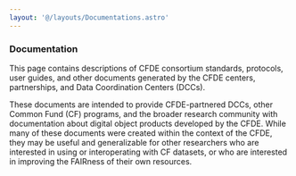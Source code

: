 ```yaml
---
layout: '@/layouts/Documentations.astro'
---
```


### Documentation

This page contains descriptions of CFDE consortium standards, protocols, user guides, and other documents generated by the CFDE centers, partnerships, and Data Coordination Centers (DCCs).

These documents are intended to provide CFDE-partnered DCCs, other Common Fund (CF) programs, and the broader research community with documentation about digital object products developed by the CFDE. While many of these documents were created within the context of the CFDE, they may be useful and generalizable for other researchers who are interested in using or interoperating with CF datasets, or who are interested in improving the FAIRness of their own resources.

